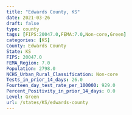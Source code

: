 ```yaml
---
title: "Edwards County, KS"
date: 2021-03-26
draft: false
type: county
tags: [FIPS:20047.0,FEMA:7.0,Non-core,Green]
categories: [KS]
County: Edwards County
State: KS
FIPS: 20047.0
FEMA_Region: 7.0
Population: 2798.0
NCHS_Urban_Rural_Classification: Non-core
Tests_in_prior_14_days: 26.0
Fourteen_day_test_rate_per_100000: 929.0
Percent_Positivity_in_prior_14_days: 0.0
Level: Green
url: /states/KS/edwards-county
---
```



